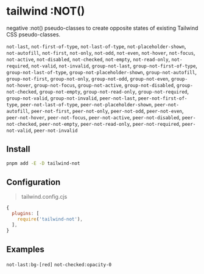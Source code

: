 # tailwind :NOT()  

negative :not() pseudo-classes to create opposite states of existing Tailwind CSS pseudo-classes.  

`not-last`, `not-first-of-type`, `not-last-of-type`, `not-placeholder-shown`, `not-autofill`, `not-first`, `not-only`, `not-odd`, `not-even`, `not-hover`, `not-focus`, `not-active`, `not-disabled`, `not-checked`, `not-empty`, `not-read-only`, `not-required`, `not-valid`, `not-invalid`, 
`group-not-last`, `group-not-first-of-type`, `group-not-last-of-type`, `group-not-placeholder-shown`, `group-not-autofill`, `group-not-first`, `group-not-only`, `group-not-odd`, `group-not-even`, `group-not-hover`, `group-not-focus`, `group-not-active`, `group-not-disabled`, `group-not-checked`, `group-not-empty`, `group-not-read-only`, `group-not-required`, `group-not-valid`, `group-not-invalid`,  `peer-not-last`, `peer-not-first-of-type`, `peer-not-last-of-type`, `peer-not-placeholder-shown`, `peer-not-autofill`, `peer-not-first`, `peer-not-only`, `peer-not-odd`, `peer-not-even`, `peer-not-hover`, `peer-not-focus`, `peer-not-active`, `peer-not-disabled`, `peer-not-checked`, `peer-not-empty`, `peer-not-read-only`, `peer-not-required`, `peer-not-valid`, `peer-not-invalid`  

## Install  

```bash
pnpm add -E -D tailwind-not
```

## Configuration  

> tailwind.config.cjs  

```js
{
  plugins: [
    require('tailwind-not'),
  ],
}
```  

## Examples  

`not-last:bg-[red]` `not-checked:opacity-0`  
